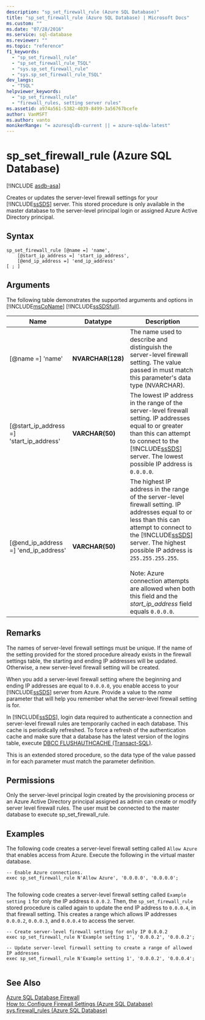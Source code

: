 ```yaml
---
description: "sp_set_firewall_rule (Azure SQL Database)"
title: "sp_set_firewall_rule (Azure SQL Database) | Microsoft Docs"
ms.custom: ""
ms.date: "07/28/2016"
ms.service: sql-database
ms.reviewer: ""
ms.topic: "reference"
f1_keywords: 
  - "sp_set_firewall_rule"
  - "sp_set_firewall_rule_TSQL"
  - "sys.sp_set_firewall_rule"
  - "sys.sp_set_firewall_rule_TSQL"
dev_langs: 
  - "TSQL"
helpviewer_keywords: 
  - "sp_set_firewall_rule"
  - "firewall_rules, setting server rules"
ms.assetid: a974a561-5382-4039-8499-3a56767bcefe
author: VanMSFT
ms.author: vanto
monikerRange: "= azuresqldb-current || = azure-sqldw-latest"
---
```

# sp_set_firewall_rule (Azure SQL Database)
[!INCLUDE [asdb-asa](../../includes/applies-to-version/asdb-asa.md)]

  Creates or updates the server-level firewall settings for your [!INCLUDE[ssSDS](../../includes/sssds-md.md)] server. This stored procedure is only available in the master database to the server-level principal login or assigned Azure Active Directory principal.  
  
  
## Syntax  
  
```
sp_set_firewall_rule [@name =] 'name', 
    [@start_ip_address =] 'start_ip_address', 
    [@end_ip_address =] 'end_ip_address'
[ ; ]  
```  
  
## Arguments  
 The following table demonstrates the supported arguments and options in [!INCLUDE[msCoName](../../includes/msconame-md.md)] [!INCLUDE[ssSDSfull](../../includes/sssdsfull-md.md)].  
  
|Name|Datatype|Description|  
|----------|--------------|-----------------|  
|[@name =] 'name'|**NVARCHAR(128)**|The name used to describe and distinguish the server-level firewall setting. The value passed in must match this parameter's data type (NVARCHAR).|  
|[@start_ip_address =] 'start_ip_address'|**VARCHAR(50)**|The lowest IP address in the range of the server-level firewall setting. IP addresses equal to or greater than this can attempt to connect to the [!INCLUDE[ssSDS](../../includes/sssds-md.md)] server. The lowest possible IP address is `0.0.0.0`.|  
|[@end_ip_address =] 'end_ip_address'|**VARCHAR(50)**|The highest IP address in the range of the server-level firewall setting. IP addresses equal to or less than this can attempt to connect to the [!INCLUDE[ssSDS](../../includes/sssds-md.md)] server. The highest possible IP address is `255.255.255.255`.<br /><br /> Note: Azure connection attempts are allowed when both this field and the *start_ip_address* field equals `0.0.0.0`.|  
  
## Remarks  
 The names of server-level firewall settings must be unique. If the name of the setting provided for the stored procedure already exists in the firewall settings table, the starting and ending IP addresses will be updated. Otherwise, a new server-level firewall setting will be created.  
  
 When you add a server-level firewall setting where the beginning and ending IP addresses are equal to `0.0.0.0`, you enable access to your [!INCLUDE[ssSDS](../../includes/sssds-md.md)] server from Azure. Provide a value to the *name* parameter that will help you remember what the server-level firewall setting is for.  
  
 In [!INCLUDE[ssSDS](../../includes/sssds-md.md)], login data required to authenticate a connection and server-level firewall rules are temporarily cached in each database. This cache is periodically refreshed. To force a refresh of the authentication cache and make sure that a database has the latest version of the logins table, execute [DBCC FLUSHAUTHCACHE &#40;Transact-SQL&#41;](../../t-sql/database-console-commands/dbcc-flushauthcache-transact-sql.md).  
 
This is an extended stored procedure, so the data type of the value passed in for each parameter must match the parameter definition.
  
## Permissions  
 Only the server-level principal login created by the provisioning process or an Azure Active Directory principal assigned as admin can create or modify server level firewall rules. The user must be connected to the master database to execute sp_set_firewall_rule.  
  
## Examples  
 The following code creates a server-level firewall setting called `Allow Azure` that enables access from Azure. Execute the following in the virtual master database.  
  
```  
-- Enable Azure connections.  
exec sp_set_firewall_rule N'Allow Azure', '0.0.0.0', '0.0.0.0';  
  
```  
  
 The following code creates a server-level firewall setting called `Example setting 1` for only the IP address `0.0.0.2`. Then, the `sp_set_firewall_rule` stored procedure is called again to update the end IP address to `0.0.0.4`, in that firewall setting. This creates a range which allows IP addresses `0.0.0.2`, `0.0.0.3`, and `0.0.0.4` to access the server.  
  
```  
-- Create server-level firewall setting for only IP 0.0.0.2  
exec sp_set_firewall_rule N'Example setting 1', '0.0.0.2', '0.0.0.2';  
  
-- Update server-level firewall setting to create a range of allowed IP addresses
exec sp_set_firewall_rule N'Example setting 1', '0.0.0.2', '0.0.0.4';  
  
```  
  
## See Also  
 [Azure SQL Database Firewall](/azure/azure-sql/database/firewall-configure)   
 [How to: Configure Firewall Settings (Azure SQL Database)](/azure/azure-sql/database/firewall-configure)   
 [sys.firewall_rules &#40;Azure SQL Database&#41;](../../relational-databases/system-catalog-views/sys-firewall-rules-azure-sql-database.md)

